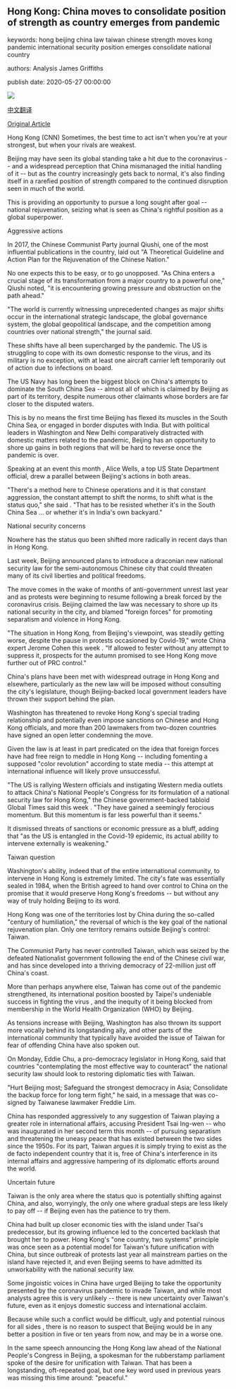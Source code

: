 ## Hong Kong: China moves to consolidate position of strength as country emerges from pandemic

keywords: hong beijing china law taiwan chinese strength moves kong pandemic international security position emerges consolidate national country

authors: Analysis James Griffiths

publish date: 2020-05-27 00:00:00

![](https://cdn.cnn.com/cnnnext/dam/assets/200518160942-xi-jinping-wha-beijing-screen-super-tease.jpg)

[中文翻译](Hong%20Kong%3A%20China%20moves%20to%20consolidate%20position%20of%20strength%20as%20country%20emerges%20from%20pandemic_zh.md)

[Original Article](https://edition.cnn.com/2020/05/27/asia/hong-kong-national-security-law-xi-jinping-intl-hnk/index.html)

Hong Kong (CNN) Sometimes, the best time to act isn't when you're at your strongest, but when your rivals are weakest.

Beijing may have seen its global standing take a hit due to the coronavirus -- and a widespread perception that China mismanaged the initial handling of it -- but as the country increasingly gets back to normal, it's also finding itself in a rarefied position of strength compared to the continued disruption seen in much of the world.

This is providing an opportunity to pursue a long sought after goal -- national rejuvenation, seizing what is seen as China's rightful position as a global superpower.

Aggressive actions

In 2017, the Chinese Communist Party journal Qiushi, one of the most influential publications in the country, laid out "A Theoretical Guideline and Action Plan for the Rejuvenation of the Chinese Nation."

No one expects this to be easy, or to go unopposed. "As China enters a crucial stage of its transformation from a major country to a powerful one," Qiushi noted, "it is encountering growing pressure and obstruction on the path ahead."

"The world is currently witnessing unprecedented changes as major shifts occur in the international strategic landscape, the global governance system, the global geopolitical landscape, and the competition among countries over national strength," the journal said.

These shifts have all been supercharged by the pandemic. The US is struggling to cope with its own domestic response to the virus, and its military is no exception, with at least one aircraft carrier left temporarily out of action due to infections on board.

The US Navy has long been the biggest block on China's attempts to dominate the South China Sea -- almost all of which is claimed by Beijing as part of its territory, despite numerous other claimants whose borders are far closer to the disputed waters.

This is by no means the first time Beijing has flexed its muscles in the South China Sea, or engaged in border disputes with India. But with political leaders in Washington and New Delhi comparatively distracted with domestic matters related to the pandemic, Beijing has an opportunity to shore up gains in both regions that will be hard to reverse once the pandemic is over.

Speaking at an event this month , Alice Wells, a top US State Department official, drew a parallel between Beijing's actions in both areas.

"There's a method here to Chinese operations and it is that constant aggression, the constant attempt to shift the norms, to shift what is the status quo," she said . "That has to be resisted whether it's in the South China Sea ... or whether it's in India's own backyard."

National security concerns

Nowhere has the status quo been shifted more radically in recent days than in Hong Kong.

Last week, Beijing announced plans to introduce a draconian new national security law for the semi-autonomous Chinese city that could threaten many of its civil liberties and political freedoms.

The move comes in the wake of months of anti-government unrest last year and as protests were beginning to resume following a break forced by the coronavirus crisis. Beijing claimed the law was necessary to shore up its national security in the city, and blamed "foreign forces" for promoting separatism and violence in Hong Kong.

"The situation in Hong Kong, from Beijing's viewpoint, was steadily getting worse, despite the pause in protests occasioned by Covid-19," wrote China expert Jerome Cohen this week . "If allowed to fester without any attempt to suppress it, prospects for the autumn promised to see Hong Kong move further out of PRC control."

China's plans have been met with widespread outrage in Hong Kong and elsewhere, particularly as the new law will be imposed without consulting the city's legislature, though Beijing-backed local government leaders have thrown their support behind the plan.

Washington has threatened to revoke Hong Kong's special trading relationship and potentially even impose sanctions on Chinese and Hong Kong officials, and more than 200 lawmakers from two-dozen countries have signed an open letter condemning the move.

Given the law is at least in part predicated on the idea that foreign forces have had free reign to meddle in Hong Kong -- including fomenting a supposed "color revolution" according to state media -- this attempt at international influence will likely prove unsuccessful.

"The US is rallying Western officials and instigating Western media outlets to attack China's National People's Congress for its formulation of a national security law for Hong Kong," the Chinese government-backed tabloid Global Times said this week . "They have gained a seemingly ferocious momentum. But this momentum is far less powerful than it seems."

It dismissed threats of sanctions or economic pressure as a bluff, adding that "as the US is entangled in the Covid-19 epidemic, its actual ability to intervene externally is weakening."

Taiwan question

Washington's ability, indeed that of the entire international community, to intervene in Hong Kong is extremely limited. The city's fate was essentially sealed in 1984, when the British agreed to hand over control to China on the promise that it would preserve Hong Kong's freedoms -- but without any way of truly holding Beijing to its word.

Hong Kong was one of the territories lost by China during the so-called "century of humiliation," the reversal of which is the key goal of the national rejuvenation plan. Only one territory remains outside Beijing's control: Taiwan.

The Communist Party has never controlled Taiwan, which was seized by the defeated Nationalist government following the end of the Chinese civil war, and has since developed into a thriving democracy of 22-million just off China's coast.

More than perhaps anywhere else, Taiwan has come out of the pandemic strengthened, its international position boosted by Taipei's undeniable success in fighting the virus , and the inequity of it being blocked from membership in the World Health Organization (WHO) by Beijing.

As tensions increase with Beijing, Washington has also thrown its support more vocally behind its longstanding ally, and other parts of the international community that typically have avoided the issue of Taiwan for fear of offending China have also spoken out.

On Monday, Eddie Chu, a pro-democracy legislator in Hong Kong, said that countries "contemplating the most effective way to counteract" the national security law should look to restoring diplomatic ties with Taiwan.

"Hurt Beijing most; Safeguard the strongest democracy in Asia; Consolidate the backup force for long term fight," he said, in a message that was co-signed by Taiwanese lawmaker Freddie Lim.

China has responded aggressively to any suggestion of Taiwan playing a greater role in international affairs, accusing President Tsai Ing-wen -- who was inaugurated in her second term this month -- of pursuing separatism and threatening the uneasy peace that has existed between the two sides since the 1950s. For its part, Taiwan argues it is simply trying to exist as the de facto independent country that it is, free of China's interference in its internal affairs and aggressive hampering of its diplomatic efforts around the world.

Uncertain future

Taiwan is the only area where the status quo is potentially shifting against China, and also, worryingly, the only one where gradual steps are less likely to pay off -- if Beijing even has the patience to try them.

China had built up closer economic ties with the island under Tsai's predecessor, but its growing influence led to the concerted backlash that brought her to power. Hong Kong's "one country, two systems" principle was once seen as a potential model for Taiwan's future unification with China, but since outbreak of protests last year all mainstream parties on the island have rejected it, and even Beijing seems to have admitted its unworkability with the national security law.

Some jingoistic voices in China have urged Beijing to take the opportunity presented by the coronavirus pandemic to invade Taiwan, and while most analysts agree this is very unlikely -- there is new uncertainty over Taiwan's future, even as it enjoys domestic success and international acclaim.

Because while such a conflict would be difficult, ugly and potential ruinous for all sides , there is no reason to suspect that Beijing would be in any better a position in five or ten years from now, and may be in a worse one.

In the same speech announcing the Hong Kong law ahead of the National People's Congress in Beijing, a spokesman for the rubberstamp parliament spoke of the desire for unification with Taiwan. That has been a longstanding, oft-repeated goal, but one key word used in previous years was missing this time around: "peaceful."